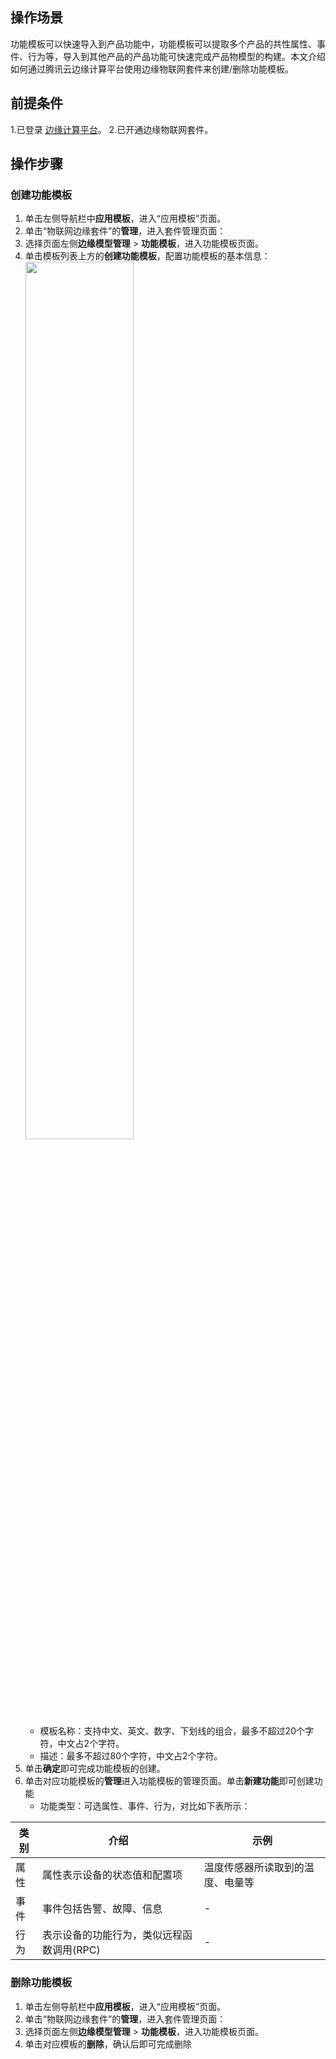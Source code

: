 ## 操作场景
功能模板可以快速导入到产品功能中，功能模板可以提取多个产品的共性属性、事件、行为等，导入到其他产品的产品功能可快速完成产品物模型的构建。本文介绍如何通过腾讯云边缘计算平台使用边缘物联网套件来创建/删除功能模板。

## 前提条件
1.已登录 [边缘计算平台](https://console.cloud.tencent.com/iecp)。
2.已开通边缘物联网套件。

## 操作步骤
### 创建功能模板
1. 单击左侧导航栏中**应用模板**，进入“应用模板”页面。
2. 单击“物联网边缘套件”的**管理**，进入套件管理页面：
3. 选择页面左侧**边缘模型管理** > **功能模板**，进入功能模板页面。
4. 单击模板列表上方的**创建功能模板**，配置功能模板的基本信息：<br>
<img src="https://qcloudimg.tencent-cloud.cn/raw/16cc4f39028e2923689f50a7daddba04.png" width="60%"><br>
	-	模板名称：支持中文、英文、数字、下划线的组合，最多不超过20个字符，中文占2个字符。
	-	描述：最多不超过80个字符，中文占2个字符。
5. 单击**确定**即可完成功能模板的创建。
6. 单击对应功能模板的**管理**进入功能模板的管理页面。单击**新建功能**即可创建功能
	-  功能类型：可选属性、事件、行为，对比如下表所示：
<table>
<thead>
<tr>
<th>类别</th>
<th>介绍</th>
<th>示例</th>
</tr>
</thead>
<tbody><tr>
<td>属性</td>
<td>属性表示设备的状态值和配置项</td>
<td>温度传感器所读取到的温度、电量等</td>
</tr>
<tr>
<td>事件</td>
<td>事件包括告警、故障、信息</td>
<td>-</td>
</tr>
<tr>
<td>行为</td>
<td>表示设备的功能行为，类似远程函数调用(RPC)</td>
<td>-</td>
</tr>
</tbody></table>
   
### 删除功能模板
1. 单击左侧导航栏中**应用模板**，进入“应用模板”页面。
2. 单击“物联网边缘套件”的**管理**，进入套件管理页面：
3. 选择页面左侧**边缘模型管理** > **功能模板**，进入功能模板页面。
4. 单击对应模板的**删除**，确认后即可完成删除
